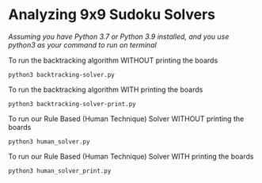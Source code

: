 
# Analyzing 9x9 Sudoku Solvers

*Assuming you have Python 3.7 or Python 3.9 installed, and you use python3 as your command to run on terminal*

To run the backtracking algorithm WITHOUT printing the boards 
```
python3 backtracking-solver.py
```

To run the backtracking algorithm WITH printing the boards 
```
python3 backtracking-solver-print.py
```
To run our Rule Based (Human Technique) Solver WITHOUT printing the boards
```
python3 human_solver.py
```

To run our Rule Based (Human Technique) Solver WITH printing the boards
```
python3 human_solver_print.py
```